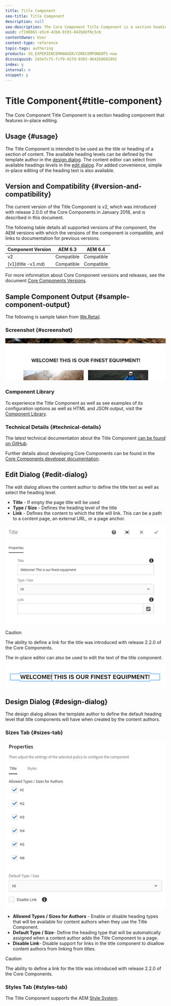 ```yaml
---
title: Title Component
seo-title: Title Component
description: null
seo-description: The Core Component Title Component is a section heading component that features in-place editing.
uuid: cf190861-e5cd-42b8-9193-842b8df8c5c6
contentOwner: User
content-type: reference
topic-tags: authoring
products: SG_EXPERIENCEMANAGER/CORECOMPONENTS-new
discoiquuid: 243efc75-fcf9-427d-9303-9642b0602991
index: y
internal: n
snippet: y
---
```


# Title Component{#title-component}

The Core Component Title Component is a section heading component that features in-place editing.

## Usage {#usage}

The Title Component is intended to be used as the title or heading of a section of content. The available heading levels can be defined by the template author in the [design dialog](title.md#main-pars_title_1995166862). The content editor can select from available headings levels in the [edit dialog](title.md#main-pars_title). For added convenience, simple in-place editing of the heading text is also available.

## Version and Compatibility {#version-and-compatibility}

The current version of the Title Component is v2, which was introduced with release 2.0.0 of the Core Components in January 2018, and is described in this document.

The following table details all supported versions of the component, the AEM versions with which the versions of the component is compatible, and links to documentation for previous versions.

|Component Version|AEM 6.3|AEM 6.4|
|-|-|-|
|v2|Compatible|Compatible|
|[v1](title -v1.md)|Compatible|Compatible|

For more information about Core Component versions and releases, see the document [Core Components Versions](versions.md).

## Sample Component Output {#sample-component-output}

The following is sample taken from [We.Retail](https://helpx.adobe.com/experience-manager/6-4/sites/developing/using/we-retail.html).

### Screenshot {#screenshot}

![](assets/chlimage_1-36.png) 

### Component Library

To experience the Title Component as well as see examples of its configuration options as well as HTML and JSON output, visit the [Component Library](http://opensource.adobe.com/aem-core-wcm-components/library/title.html).

### Technical Details {#technical-details}

The latest technical documentation about the Title Component [can be found on GitHub](https://github.com/adobe/aem-core-wcm-components/blob/master/content/src/content/jcr_root/apps/core/wcm/components/title/v2/title).

Further details about developing Core Components can be found in the [Core Components developer documentation](developing.md). 

## Edit Dialog {#edit-dialog}

The edit dialog allows the content author to define the title text as well as select the heading level.

* **Title** - If empty the page title will be used
* **Type / Size** - Defines the heading level of the title
* **Link** - Defines the content to which the title will link. This can be a path to a content page, an external URL, or a page anchor.

![](assets/screenshot_2018-10-19at110055.png)

>[!CAUTION]
>
>The ability to define a link for the title was introduced with release 2.2.0 of the Core Components.

The in-place editor can also be used to edit the text of the title component.

![](assets/chlimage_1-37.png) 

## Design Dialog {#design-dialog}

The design dialog allows the template author to define the default heading level that title components will have when created by the content authors.

### Sizes Tab {#sizes-tab}

![](assets/screenshot_2018-10-19at110120.png)

* **Allowed Types / Sizes for Authors** - Enable or disable heading types that will be available for content authors when they use the Title Component.
* **Default Type / Size**- Define the heading type that will be automatically assigned when a content author adds the Title Component to a page.
* **Disable Link**- Disable support for links in the title component to disallow content authors from linking from titles.

>[!CAUTION]
>
>The ability to define a link for the title was introduced with release 2.2.0 of the Core Components.

### Styles Tab {#styles-tab}

The Title Component supports the AEM [Style System](authoring.md#component-styling).